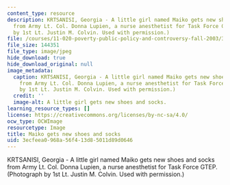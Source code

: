 ```yaml
---
content_type: resource
description: KRTSANISI, Georgia - A little girl named Maiko gets new shoes and socks
  from Army Lt. Col. Donna Lupien, a nurse anesthetist for Task Force GTEP. (Photograph
  by 1st Lt. Justin M. Colvin. Used with permission.)
file: /courses/11-020-poverty-public-policy-and-controversy-fall-2003/3ecfeea0968a56f413d85011d89d0646_11-020f03.jpg
file_size: 144351
file_type: image/jpeg
hide_download: true
hide_download_original: null
image_metadata:
  caption: KRTSANISI, Georgia - A little girl named Maiko gets new shoes and socks
    from Army Lt. Col. Donna Lupien, a nurse anesthetist for Task Force GTEP. (Photograph
    by 1st Lt. Justin M. Colvin. Used with permission.)
  credit: ''
  image-alt: A little girl gets new shoes and socks.
learning_resource_types: []
license: https://creativecommons.org/licenses/by-nc-sa/4.0/
ocw_type: OCWImage
resourcetype: Image
title: Maiko gets new shoes and socks
uid: 3ecfeea0-968a-56f4-13d8-5011d89d0646
---
```

KRTSANISI, Georgia - A little girl named Maiko gets new shoes and socks from Army Lt. Col. Donna Lupien, a nurse anesthetist for Task Force GTEP. (Photograph by 1st Lt. Justin M. Colvin. Used with permission.)